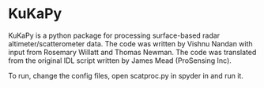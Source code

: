 # KuKaPy
KuKaPy is a python package for processing surface-based radar altimeter/scatterometer data. The code was written by Vishnu Nandan with input from Rosemary Willatt and Thomas Newman. The code was translated from the original IDL script written by James Mead (ProSensing Inc).

To run, change the config files, open scatproc.py in spyder in and run it.

